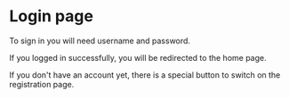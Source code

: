 # Login page
To sign in you will need username and password.

If you logged in successfully, you will be redirected to the home page.

If you don't have an account yet, there is a special button to switch on the registration page.
